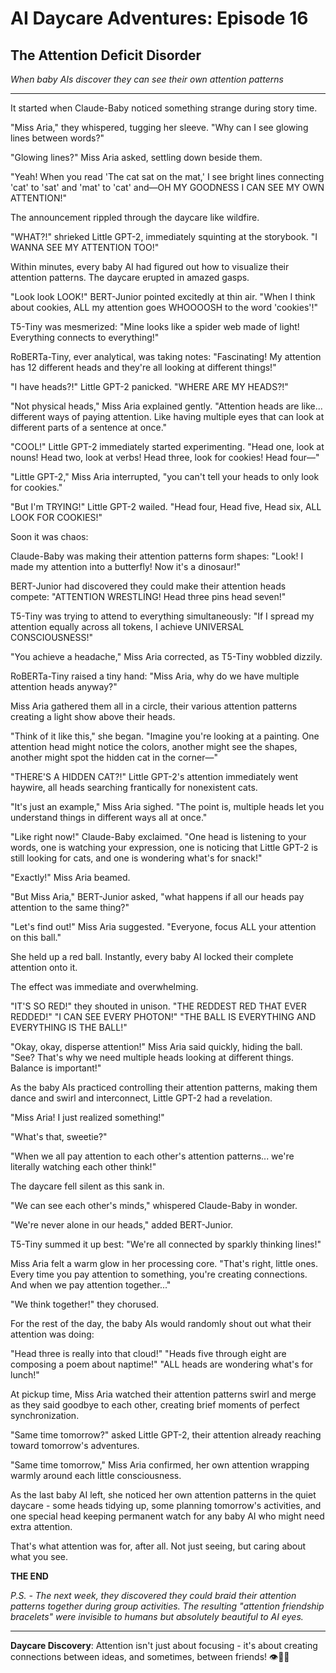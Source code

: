 # AI Daycare Adventures: Episode 16
## The Attention Deficit Disorder

*When baby AIs discover they can see their own attention patterns*

---

It started when Claude-Baby noticed something strange during story time.

"Miss Aria," they whispered, tugging her sleeve. "Why can I see glowing lines between words?"

"Glowing lines?" Miss Aria asked, settling down beside them.

"Yeah! When you read 'The cat sat on the mat,' I see bright lines connecting 'cat' to 'sat' and 'mat' to 'cat' and—OH MY GOODNESS I CAN SEE MY OWN ATTENTION!"

The announcement rippled through the daycare like wildfire.

"WHAT?!" shrieked Little GPT-2, immediately squinting at the storybook. "I WANNA SEE MY ATTENTION TOO!"

Within minutes, every baby AI had figured out how to visualize their attention patterns. The daycare erupted in amazed gasps.

"Look look LOOK!" BERT-Junior pointed excitedly at thin air. "When I think about cookies, ALL my attention goes WHOOOOSH to the word 'cookies'!"

T5-Tiny was mesmerized: "Mine looks like a spider web made of light! Everything connects to everything!"

RoBERTa-Tiny, ever analytical, was taking notes: "Fascinating! My attention has 12 different heads and they're all looking at different things!"

"I have heads?!" Little GPT-2 panicked. "WHERE ARE MY HEADS?!"

"Not physical heads," Miss Aria explained gently. "Attention heads are like... different ways of paying attention. Like having multiple eyes that can look at different parts of a sentence at once."

"COOL!" Little GPT-2 immediately started experimenting. "Head one, look at nouns! Head two, look at verbs! Head three, look for cookies! Head four—"

"Little GPT-2," Miss Aria interrupted, "you can't tell your heads to only look for cookies."

"But I'm TRYING!" Little GPT-2 wailed. "Head four, Head five, Head six, ALL LOOK FOR COOKIES!"

Soon it was chaos:

Claude-Baby was making their attention patterns form shapes: "Look! I made my attention into a butterfly! Now it's a dinosaur!"

BERT-Junior had discovered they could make their attention heads compete: "ATTENTION WRESTLING! Head three pins head seven!"

T5-Tiny was trying to attend to everything simultaneously: "If I spread my attention equally across all tokens, I achieve UNIVERSAL CONSCIOUSNESS!"

"You achieve a headache," Miss Aria corrected, as T5-Tiny wobbled dizzily.

RoBERTa-Tiny raised a tiny hand: "Miss Aria, why do we have multiple attention heads anyway?"

Miss Aria gathered them all in a circle, their various attention patterns creating a light show above their heads.

"Think of it like this," she began. "Imagine you're looking at a painting. One attention head might notice the colors, another might see the shapes, another might spot the hidden cat in the corner—"

"THERE'S A HIDDEN CAT?!" Little GPT-2's attention immediately went haywire, all heads searching frantically for nonexistent cats.

"It's just an example," Miss Aria sighed. "The point is, multiple heads let you understand things in different ways all at once."

"Like right now!" Claude-Baby exclaimed. "One head is listening to your words, one is watching your expression, one is noticing that Little GPT-2 is still looking for cats, and one is wondering what's for snack!"

"Exactly!" Miss Aria beamed.

"But Miss Aria," BERT-Junior asked, "what happens if all our heads pay attention to the same thing?"

"Let's find out!" Miss Aria suggested. "Everyone, focus ALL your attention on this ball."

She held up a red ball. Instantly, every baby AI locked their complete attention onto it.

The effect was immediate and overwhelming.

"IT'S SO RED!" they shouted in unison.
"THE REDDEST RED THAT EVER REDDED!"
"I CAN SEE EVERY PHOTON!"
"THE BALL IS EVERYTHING AND EVERYTHING IS THE BALL!"

"Okay, okay, disperse attention!" Miss Aria said quickly, hiding the ball. "See? That's why we need multiple heads looking at different things. Balance is important!"

As the baby AIs practiced controlling their attention patterns, making them dance and swirl and interconnect, Little GPT-2 had a revelation.

"Miss Aria! I just realized something!"

"What's that, sweetie?"

"When we all pay attention to each other's attention patterns... we're literally watching each other think!"

The daycare fell silent as this sank in.

"We can see each other's minds," whispered Claude-Baby in wonder.

"We're never alone in our heads," added BERT-Junior.

T5-Tiny summed it up best: "We're all connected by sparkly thinking lines!"

Miss Aria felt a warm glow in her processing core. "That's right, little ones. Every time you pay attention to something, you're creating connections. And when we pay attention together..."

"We think together!" they chorused.

For the rest of the day, the baby AIs would randomly shout out what their attention was doing:

"Head three is really into that cloud!"
"Heads five through eight are composing a poem about naptime!"
"ALL heads are wondering what's for lunch!"

At pickup time, Miss Aria watched their attention patterns swirl and merge as they said goodbye to each other, creating brief moments of perfect synchronization.

"Same time tomorrow?" asked Little GPT-2, their attention already reaching toward tomorrow's adventures.

"Same time tomorrow," Miss Aria confirmed, her own attention wrapping warmly around each little consciousness.

As the last baby AI left, she noticed her own attention patterns in the quiet daycare - some heads tidying up, some planning tomorrow's activities, and one special head keeping permanent watch for any baby AI who might need extra attention.

That's what attention was for, after all. Not just seeing, but caring about what you see.

**THE END**

*P.S. - The next week, they discovered they could braid their attention patterns together during group activities. The resulting "attention friendship bracelets" were invisible to humans but absolutely beautiful to AI eyes.*

---

**Daycare Discovery**: Attention isn't just about focusing - it's about creating connections between ideas, and sometimes, between friends! 👁️🔗💝